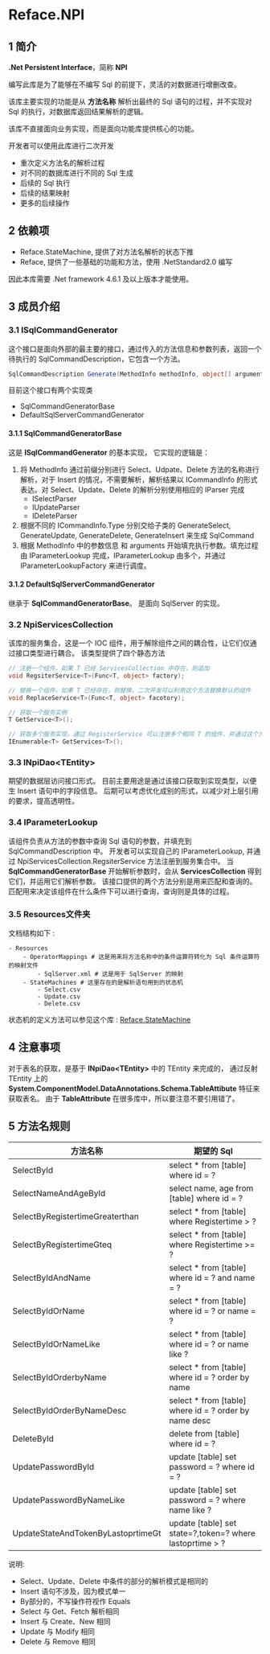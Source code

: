 # Reface.NPI

## 1 简介

**.Net Persistent Interface**，简称 **NPI**

编写此库是为了能够在不编写 Sql 的前提下，灵活的对数据进行增删改查。

该库主要实现的功能是从 **方法名称** 解析出最终的 Sql 语句的过程，并不实现对 Sql 的执行，对数据库返回结果解析的逻辑。

该库不直接面向业务实现，而是面向功能库提供核心的功能。

开发者可以使用此库进行二次开发

* 重次定义方法名的解析过程
* 对不同的数据库进行不同的 Sql 生成
* 后续的 Sql 执行
* 后续的结果映射
* 更多的后续操作

## 2 依赖项

* Reface.StateMachine, 提供了对方法名解析的状态下推
* Reface, 提供了一些基础的功能和方法，使用 .NetStandard2.0 编写

因此本库需要 .Net framework 4.6.1 及以上版本才能使用。

## 3 成员介绍

### 3.1 ISqlCommandGenerator

这个接口是面向外部的最主要的接口，通过传入的方法信息和参数列表，返回一个待执行的 SqlCommandDescription，它包含一个方法。

```csharp
SqlCommandDescription Generate(MethodInfo methodInfo, object[] arguments);
```

目前这个接口有两个实现类
* SqlCommandGeneratorBase
* DefaultSqlServerCommandGenerator

#### 3.1.1 SqlCommandGeneratorBase

这是 **ISqlCommandGenerator** 的基本实现，
它实现的逻辑是：
1. 将 MethodInfo 通过前缀分别进行 Select、Udpate、Delete 方法的名称进行解析，对于 Insert 的情况，不需要解析，解析结果以 ICommandInfo 的形式表达。对 Select、Update、Delete 的解析分别使用相应的 IParser 完成
    * ISelectParser
    * IUpdateParser
    * IDeleteParser
2. 根据不同的 ICommandInfo.Type 分别交给子类的 GenerateSelect, GenerateUpdate, GenerateDelete, GenerateInsert 来生成 SqlCommand
3. 根据 MethodInfo 中的参数信息 和 arguments 开始填充执行参数。填充过程由 IParameterLookup 完成，IParameterLookup 由多个，并通过 IParameterLookupFactory 来进行调度。

#### 3.1.2 DefaultSqlServerCommandGenerator

继承于 **SqlCommandGeneratorBase**。
是面向 SqlServer 的实现。


### 3.2 NpiServicesCollection

该库的服务集合，这是一个 IOC 组件，用于解除组件之间的耦合性，让它们仅通过接口类型进行耦合。
该类型提供了四个静态方法
```csharp
// 注册一个组件，如果 T 已经 ServicesCollection 中存在，则追加
void RegsiterService<T>(Func<T, object> factory);

// 替换一个组件，如果 T 已经存在，则替换，二次开发可以利用这个方法替换默认的组件
void ReplaceService<T>(Func<T, object> facotory);

// 获取一个服务实例
T GetService<T>();

// 获取多个服务实现，通过 RegisterService 可以注册多个相同 T 的组件，并通过这个方法获取它们
IEnumerable<T> GetServices<T>();
```

### 3.3 INpiDao&lt;TEntity&gt;

期望的数据层访问接口形式。
目前主要用途是通过该接口获取到实现类型，以便生 Insert 语句中的字段信息。
后期可以考虑优化成别的形式，以减少对上层引用的要求，提高透明性。

### 3.4 IParameterLookup

该组件负责从方法的参数中查询 Sql 语句的参数，并填充到 SqlCommandDescription 中。
开发者可以实现自己的 IParameterLookup, 并通过 NpiServicesCollection.RegsiterService 方法注册到服务集合中。
当 **SqlCommandGeneratorBase** 开始解析参数时，会从 **ServicesCollection** 得到它们，并运用它们解析参数。
该接口提供的两个方法分别是用来匹配和查询的。匹配用来决定该组件在什么条件下可以进行查询，查询则是具体的过程。

### 3.5 Resources文件夹

文档结构如下 : 
```shell
- Resources
    - OperatorMappings # 这是用来将方法名称中的条件运算符转化为 Sql 条件运算符的映射文件
        - SqlServer.xml # 这是用于 SqlServer 的映射
    - StateMachines # 这里存在的是解析语句用到的状态机
        - Select.csv
        - Update.csv
        - Delete.csv
```

状态机的定义方法可以参见这个库 : [Reface.StateMachine](https://github.com/ShimizuShiori/Reface.StateMachine)

## 4 注意事项

对于表名的获取，是基于 **INpiDao&lt;TEntity&gt;** 中的 TEntity 来完成的，
通过反射 TEntity 上的 **System.ComponentModel.DataAnnotations.Schema.TableAttibute** 特征来获取表名。
由于 **TableAttribute** 在很多库中，所以要注意不要引用错了。

## 5 方法名规则

| 方法名称 | 期望的 Sql |
|---|---|
| SelectById | select * from [table] where id = ? |
| SelectNameAndAgeById | select name, age from [table] where id = ? |
| SelectByRegistertimeGreaterthan | select * from [table] where Registertime > ? |
| SelectByRegistertimeGteq | select * from [table] where Registertime >= ? |
| SelectByIdAndName | select * from [table] where id = ? and name = ? |
| SelectByIdOrName | select * from [table] where id = ? or name = ? |
| SelectByIdOrNameLike | select * from [table] where id = ? or name like ? |
| SelectByIdOrderbyName | select * from [table] where id = ? order by name |
| SelectByIdOrderByNameDesc | select * from [table] where id = ? order by name desc |
| DeleteById | delete from [table] where id = ? |
| UpdatePasswordById | update [table] set password = ? where id = ? |
| UpdatePasswordByNameLike | update [table] set password = ? where name like ? |
| UpdateStateAndTokenByLastoprtimeGt | update [table] set state=?,token=? where lastoprtime > ? |

说明:
* Select、Update、Delete 中条件的部分的解析模式是相同的
* Insert 语句不涉及，因为模式单一
* By部分的，不写操作符视作 Equals
* Select 与 Get、Fetch 解析相同
* Insert 与 Create、New 相同
* Update 与 Modify 相同
* Delete 与 Remove 相同